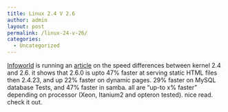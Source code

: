 ```yaml
---
title: Linux 2.4 V 2.6
author: admin
layout: post
permalink: /linux-24-v-26/
categories:
  - Uncategorized
---
```

[Infoworld][1]&nbsp;is running an [article][2]&nbsp;on the speed differences between kernel 2.4 and 2.6. it shows that 2.6.0 is upto 47% faster at serving static HTML files then 2.4.23, and up 22% faster on dynamic pages. 29% faster on MySQL database Tests, and 47% faster in samba. all are &#8220;up-to x% faster&#8221; depending on processor (Xeon, Itanium2 and opteron tested). nice read. check it out.

 [1]: http://www.infoworld.com
 [2]: http://www.infoworld.com/infoworld/article/04/01/30/05FElinux_1.html